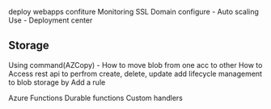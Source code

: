 deploy webapps
confiture Monitoring
SSL
Domain
configure - Auto scaling
Use - Deployment center


Storage
----------
Using command(AZCopy) - How to move blob from one acc to other
How to Access rest api to perfrom create, delete, update
add lifecycle management to blob storage by Add a rule

Azure Functions
Durable functions
Custom handlers
